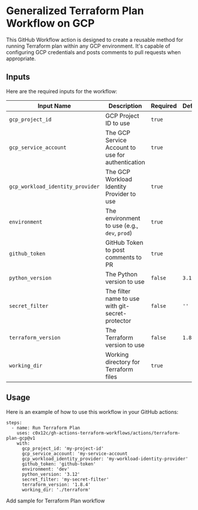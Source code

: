 # Generalized Terraform Plan Workflow on GCP

This GitHub Workflow action is designed to create a reusable method for running Terraform plan within any GCP environment. It's capable of configuring GCP credentials and posts comments to pull requests when appropriate.

## Inputs

Here are the required inputs for the workflow:

| Input Name                       | Description                                       | Required | Default |
|----------------------------------|---------------------------------------------------|----------|---------|
| `gcp_project_id`                 | GCP Project ID to use                             | `true`   |         |
| `gcp_service_account`            | The GCP Service Account to use for authentication | `true`   |         |
| `gcp_workload_identity_provider` | The GCP Workload Identity Provider to use         | `true`   |         |
| `environment`                    | The environment to use (e.g., `dev`, `prod`)      | `true`   |         |
| `github_token`                   | GitHub Token to post comments to PR               | `true`   |         |
| `python_version`                 | The Python version to use                         | `false`  | `3.12`  |
| `secret_filter`                  | The filter name to use with git-secret-protector  | `false`  | `''`    |
| `terraform_version`              | The Terraform version to use                      | `false`  | `1.8.4` |
| `working_dir`                    | Working directory for Terraform files             | `true`   |         |

## Usage

Here is an example of how to use this workflow in your GitHub actions:

```
steps:
  - name: Run Terraform Plan
    uses: c0x12c/gh-actions-terraform-workflows/actions/terraform-plan-gcp@v1
    with:
      gcp_project_id: 'my-project-id'
      gcp_service_account: 'my-service-account
      gcp_workload_identity_provider: 'my-workload-identity-provider'
      github_token: 'github-token'
      environment: 'dev'
      python_version: '3.12'
      secret_filter: 'my-secret-filter'
      terraform_version: '1.8.4'
      working_dir: './terraform'
```

Add sample for Terraform Plan workflow
